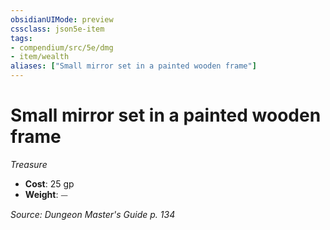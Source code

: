 ```yaml
---
obsidianUIMode: preview
cssclass: json5e-item
tags:
- compendium/src/5e/dmg
- item/wealth
aliases: ["Small mirror set in a painted wooden frame"]
---
```

# Small mirror set in a painted wooden frame
*Treasure*  

- **Cost**: 25 gp
- **Weight**: ⏤

*Source: Dungeon Master's Guide p. 134*